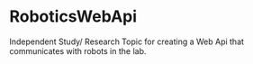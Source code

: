 # RoboticsWebApi
Independent Study/ Research Topic for creating a Web Api that communicates with robots in the lab. 
